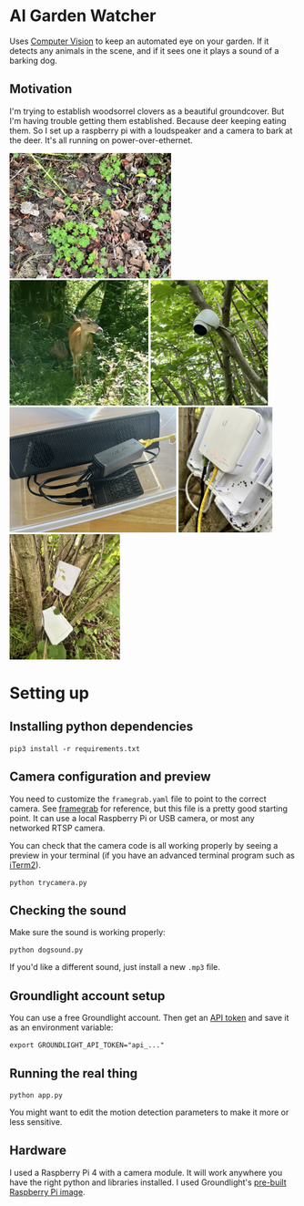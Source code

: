 # AI Garden Watcher

Uses [Computer Vision](https://pypi.org/project/groundlight/) to keep an automated
eye on your garden.  If it detects any animals in the scene, and if it sees one it 
plays a sound of a barking dog.

## Motivation

I'm trying to establish woodsorrel clovers as a beautiful groundcover.  But I'm having trouble getting them established.  Because deer keeping eating them.  So I set up a raspberry pi with a loudspeaker and a camera to bark at the deer.  It's all running on power-over-ethernet.

[<img src="./media/needs-protecting.jpeg" alt="Woodsorrel needs protecting" height="220">](./media/needs-protecting.jpeg)
[<img src="./media/the-enemy.jpeg" alt="The Enemy" height="220">](./media/the-enemy.jpeg)
[<img src="./media/our-tool.jpeg" alt="Our tool" height="220">](./media/our-tool.jpeg)
[<img src="./media/the-tech.jpeg" alt="Our tool" height="220">](./media/the-tech.jpeg)
[<img src="./media/poe.jpeg" alt="Power over ethernet" height="220">](./media/poe.jpeg)
[<img src="./media/the-whole-scene.jpeg" alt="The whole scene" height="220">](./media/the-whole-scene.jpeg)


# Setting up

## Installing python dependencies

```
pip3 install -r requirements.txt
```

## Camera configuration and preview

You need to customize the `framegrab.yaml` file to point to the correct camera.
See [framegrab](https://github.com/groundlight/framegrab) for reference, but this
file is a pretty good starting point.  It can use a local Raspberry Pi or USB camera,
or most any networked RTSP camera.  

You can check that the camera code is all working properly by seeing a preview in
your terminal (if you have an advanced terminal program such as
[iTerm2](https://iterm2.com/)).

```
python trycamera.py
```


## Checking the sound

Make sure the sound is working properly:

```
python dogsound.py
```

If you'd like a different sound, just install a new `.mp3` file.


## Groundlight account setup

You can use a free Groundlight account.  Then get an
[API token](https://code.groundlight.ai/python-sdk/docs/getting-started/api-tokens) and save it as an environment variable:

```
export GROUNDLIGHT_API_TOKEN="api_..."
```


## Running the real thing

```
python app.py
```

You might want to edit the motion detection parameters to make it more or less sensitive.


## Hardware

I used a Raspberry Pi 4 with a camera module.  It will work anywhere you have the right python
and libraries installed.  I used Groundlight's [pre-built Raspberry Pi image](https://github.com/groundlight/groundlight-pi-gen).
